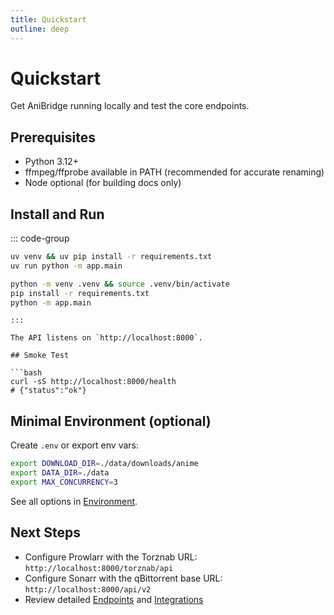 ```yaml
---
title: Quickstart
outline: deep
---
```


# Quickstart

Get AniBridge running locally and test the core endpoints.

## Prerequisites

- Python 3.12+
- ffmpeg/ffprobe available in PATH (recommended for accurate renaming)
- Node optional (for building docs only)

## Install and Run

::: code-group
```bash [uv]
uv venv && uv pip install -r requirements.txt
uv run python -m app.main
```
```bash [pip]
python -m venv .venv && source .venv/bin/activate
pip install -r requirements.txt
python -m app.main
```
```
::: 

The API listens on `http://localhost:8000`.

## Smoke Test

```bash
curl -sS http://localhost:8000/health
# {"status":"ok"}
```

## Minimal Environment (optional)

Create `.env` or export env vars:

```bash
export DOWNLOAD_DIR=./data/downloads/anime
export DATA_DIR=./data
export MAX_CONCURRENCY=3
```

See all options in [Environment](/api/environment).

## Next Steps

- Configure Prowlarr with the Torznab URL: `http://localhost:8000/torznab/api`
- Configure Sonarr with the qBittorrent base URL: `http://localhost:8000/api/v2`
- Review detailed [Endpoints](/api/endpoints) and [Integrations](/integrations/prowlarr)

